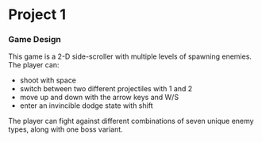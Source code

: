 # Project 1

### Game Design

This game is a 2-D side-scroller with multiple levels of spawning enemies. 
The player can: 
- shoot with space
- switch between two different projectiles with 1 and 2
- move up and down with the arrow keys and W/S
- enter an invincible dodge state with shift

The player can fight against different combinations of seven unique enemy types, along with one boss variant.

